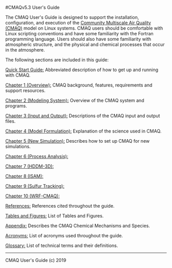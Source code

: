 #CMAQv5.3 User's Guide


The CMAQ User's Guide is designed to support the installation, configuration, and execution of the [Community Multiscale Air Quality (CMAQ)](http://www.epa.gov/cmaq) model on Linux systems. CMAQ users should be comfortable with Linux scripting conventions and have some familiarity with the Fortran programming language. Users should also have some familiarity with atmospheric structure, and the physical and chemical processes that occur in the atmosphere.

The following sections are included in this guide:

[Quick Start Guide:](CMAQ_UG_quick_start.md) Abbreviated description of how to get up and running with CMAQ.

[Chapter 1 (Overview):](CMAQ_UG_ch01_overview.md) CMAQ background, features, requirements and support resources.

[Chapter 2 (Modeling System):](CMAQ_UG_ch02_modeling_system.md) Overview of the CMAQ system and programs.

[Chapter 3 (Input and Output):](CMAQ_UG_ch03_input_and_output.md) Descriptions of the CMAQ input and output files.

[Chapter 4 (Model Formulation):](CMAQ_UG_ch04_model_formulation.md) Explanation of the science used in CMAQ.

[Chapter 5 (New Simulation):](CMAQ_UG_ch05_new_simulation.md) Describes how to set up CMAQ for new simulations.

[Chapter 6 (Process Analysis):](CMAQ_UG_ch06_process_analysis.md) 

[Chapter 7 (HDDM-3D):](CMAQ_UG_ch07_HDDM-3D.md) 

[Chapter 8 (ISAM):](CMAQ_UG_ch08_ISAM.md) 

[Chapter 9 (Sulfur Tracking):](CMAQ_UG_ch09_sulfur_tracking.md) 

[Chapter 10 (WRF-CMAQ):](CMAQ_UG_ch10_WRF-CMAQ.md) 

[References:](CMAQ_UG_references.md) References cited throughout the guide.

[Tables and Figures:](CMAQ_UG_tables_figures.md) List of Tables and Figures.

[Appendix:](CMAQ_UG_appendix.md) Describes the CMAQ Chemical Mechanisms and Species.

[Acronyms:](CMAQ_UG_acronyms.md) List of acronyms used throughout the guide.

[Glossary:](CMAQ_UG_glossary.md) List of technical terms and their definitions.
***

CMAQ User's Guide (c) 2019<br>
